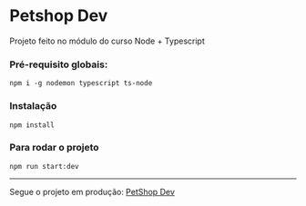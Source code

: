 # Petshop Dev
Projeto feito no módulo do curso Node + Typescript

### Pré-requisito globais:
`npm i -g nodemon typescript ts-node`

### Instalação
`npm install`

### Para rodar o projeto
`npm run start:dev`

<hr>
Segue o projeto em produção:
<a href="https://petdevshop.up.railway.app/">PetShop Dev </a>